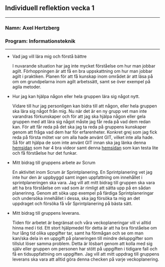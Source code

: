<h2> Individuell reflektion vecka 1 </h2>

___

<h3> Namn: Axel Hertzberg </h3>
<h3> Program: Informationsteknik </h3>

___

* Vad jag vill lära mig och förstå bättre

    I nuvarande situation har jag inte mycket förståelse om hur man jobbar agilt. Förhoppningen är att få en bra 
    uppskattning om hur man jobbar agilt i praktiken. Planen för att få kunskap inom området är att läsa på om 
    om grundpelarna inom agilt arbetssätt, samt se över exempel på agila metoder.

* Hur jag kan hjälpa någon eller hela gruppen lära sig något nytt.

   Vidare till hur jag personligen kan bidra till att någon, eller hela gruppen ska lära sig något från mig. Nu när det är en ny grupp vet man inte varandras förkunskaper 
   och för att jag ska hjälpa någon eller gela gruppen med att lära sig något måste jag får reda på vad dem redan kan. För att får reda på det ska jag ta reda på gruppens 
   kunskaper genom att fråga vad dem har för erfarenheter. Konkret grej som jag fick reda på första mötet var om alla hade använt GIT, vilket inte alla hade. Så för att hjälpa
   de som inte använt GIT innan ska jag länka denna [hemsidan](http://git-scm.com/doc) som har 4 bra videor samt denna [hemsidan](https://learngitbranching.js.org/) som kan testa 
   lite och få förståelse hur det funkar.

* Mitt bidrag till gruppens arbete av Scrum

    En aktivitet inom Scrum är Sprintplanering. En Sprintplanering vet jag inte hur den är uppbyggd samt ingen uppfattning om innehållet i sprintplaneringen
    ska vara. Jag vill att mitt bidrag till gruppen ska vara att ha bra förståelse om vad som är rimligt att sätta upp på en 
    sådan planerinng. Genom att söka upp exempel på färdiga Sprintplaneringar och undersöka innehållet i dessa, ska jag försöka ta mig an det uppdraget och
    försöka få vår Sprintplanering på bästa sätt.

* Mitt bidrag till gruppens leverans.

    Tiden för arbetet är begränsat och våra veckoplaneringar vill vi alltid hinna med i tid. 
    Ett stort hjälpmedel för detta är att ha bra förståelse om hur lång tid olika uppgifter tar, samt ha förmågan och se om man kan/ska dela in en uppgift 
    på planeringen till mindre deluppgifter som tillslut löser samma problem. 
    Detta är lösbart genom att kolla med sig själv eller gruppen om personen har stött på uppgiften i tidigare fall och få en tidsuppfattning om uppgiften.
    Jag vill att mitt uppdrag till gruppens leverans ska vara att alltid göra denna checken på varje veckoplanering.

